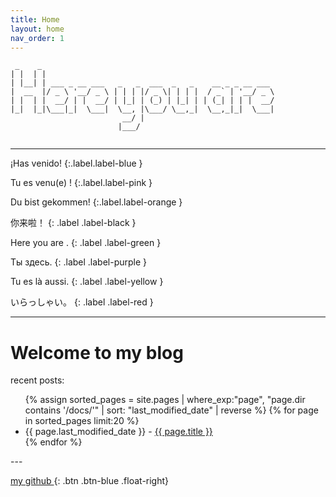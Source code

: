 ```yaml
---
title: Home
layout: home
nav_order: 1
---
```


```text
 _    _                                                    
| |  | |                                                   
| |__| | ___ _ __ ___   _   _  ___  _   _    __ _ _ __ ___ 
|  __  |/ _ \ '__/ _ \ | | | |/ _ \| | | |  / _` | '__/ _ \
| |  | |  __/ | |  __/ | |_| | (_) | |_| | | (_| | | |  __/
|_|  |_|\___|_|  \___|  \__, |\___/ \__,_|  \__,_|_|  \___|
                         __/ |                             
                        |___/                              
                                              
```

---

¡Has venido!
{:.label.label-blue }

Tu es venu(e) !
{:.label.label-pink }

Du bist gekommen!
{:.label.label-orange }

你来啦！
{: .label .label-black }

Here you are .
{: .label .label-green }

Ты здесь.
{: .label .label-purple }

Tu es là aussi.
{: .label .label-yellow }

いらっしゃい。
{: .label .label-red }

---

# Welcome to my blog

recent posts:

<div class="home-posts">
  <!-- 在某个页面中显示 docs 目录的所有文件 -->
    <ul>
      {% assign sorted_pages = site.pages | where_exp:"page", "page.dir contains '/docs/'" | sort: "last_modified_date" | reverse %}
        {% for page in sorted_pages limit:20 %}
          <li>{{ page.last_modified_date }} - <a href="{{ page.url }}">{{ page.title }}</a></li>
        {% endfor %}
    </ul>
</div>
--- 

[ my github ](https://github.com/deipss){: .btn .btn-blue .float-right}





